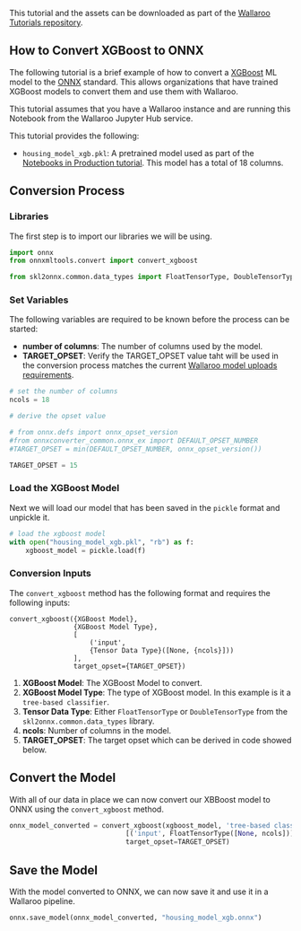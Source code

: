 This tutorial and the assets can be downloaded as part of the [Wallaroo Tutorials repository](https://github.com/WallarooLabs/Wallaroo_Tutorials/tree/main/model_conversion/xgboost-to-onnx).

## How to Convert XGBoost to ONNX

The following tutorial is a brief example of how to convert a [XGBoost](https://xgboost.readthedocs.io/en/stable/index.html) ML model to the [ONNX](https://onnx.ai/ ) standard.  This allows organizations that have trained XGBoost models to convert them and use them with Wallaroo.

This tutorial assumes that you have a Wallaroo instance and are running this Notebook from the Wallaroo Jupyter Hub service.

This tutorial provides the following:

* `housing_model_xgb.pkl`: A pretrained model used as part of the [Notebooks in Production tutorial](https://github.com/WallarooLabs/Wallaroo_Tutorials/tree/main/notebooks_in_prod).  This model has a total of 18 columns.

## Conversion Process

### Libraries

The first step is to import our libraries we will be using.


```python
import onnx
from onnxmltools.convert import convert_xgboost

from skl2onnx.common.data_types import FloatTensorType, DoubleTensorType
```

### Set Variables

The following variables are required to be known before the process can be started:

* **number of columns**:  The number of columns used by the model.
* **TARGET_OPSET**: Verify the TARGET_OPSET value taht will be used in the conversion process matches the current [Wallaroo model uploads requirements](https://docs.wallaroo.ai/wallaroo-operations-guide/wallaroo-model-management/#upload-models-to-a-workspace).


```python
# set the number of columns
ncols = 18

# derive the opset value

# from onnx.defs import onnx_opset_version
#from onnxconverter_common.onnx_ex import DEFAULT_OPSET_NUMBER
#TARGET_OPSET = min(DEFAULT_OPSET_NUMBER, onnx_opset_version())

TARGET_OPSET = 15
```

### Load the XGBoost Model

Next we will load our model that has been saved in the `pickle` format and unpickle it.


```python
# load the xgboost model
with open("housing_model_xgb.pkl", "rb") as f:
    xgboost_model = pickle.load(f)
```

### Conversion Inputs

The `convert_xgboost` method has the following format and requires the following inputs:

```
convert_xgboost({XGBoost Model}, 
                {XGBoost Model Type},
                [
                    ('input', 
                    {Tensor Data Type}([None, {ncols}]))
                ],
                target_opset={TARGET_OPSET})
```
    
1. **XGBoost Model**:  The XGBoost Model to convert.
1. **XGBoost Model Type**: The type of XGBoost model.  In this example is it a `tree-based classifier`.
1. **Tensor Data Type**:  Either `FloatTensorType` or `DoubleTensorType` from the `skl2onnx.common.data_types` library.
1. **ncols**:  Number of columns in the model.
1. **TARGET_OPSET**:  The target opset which can be derived in code showed below.

## Convert the Model

With all of our data in place we can now convert our XBBoost model to ONNX using the `convert_xgboost` method.


```python
onnx_model_converted = convert_xgboost(xgboost_model, 'tree-based classifier',
                             [('input', FloatTensorType([None, ncols]))],
                             target_opset=TARGET_OPSET)
```

## Save the Model

With the model converted to ONNX, we can now save it and use it in a Wallaroo pipeline.


```python
onnx.save_model(onnx_model_converted, "housing_model_xgb.onnx")
```
